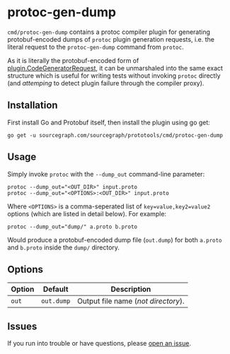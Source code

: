 # protoc-gen-dump

`cmd/protoc-gen-dump` contains a protoc compiler plugin for generating protobuf-encoded dumps of `protoc` plugin generation requests, i.e. the literal request to the `protoc-gen-dump` command from `protoc`.

As it is literally the protobuf-encoded form of [plugin.CodeGeneratorRequest](https://sourcegraph.com/github.com/golang/protobuf@056d5ce64f754d9919f5d66da0735951b4a0e138/.tree/protoc-gen-go/plugin/plugin.pb.go#def=/github.com/golang/protobuf@056d5ce64f754d9919f5d66da0735951b4a0e138/.GoPackage/github.com/golang/protobuf/protoc-gen-go/plugin/.def/CodeGeneratorRequest&startbyte=699&endbyte=2077), it can be unmarshaled into the same exact structure which is useful for writing tests without invoking `protoc` directly (and _attemping_ to detect plugin failure through the compiler proxy).

## Installation

First install Go and Protobuf itself, then install the plugin using go get:

```
go get -u sourcegraph.com/sourcegraph/prototools/cmd/protoc-gen-dump
```

## Usage

Simply invoke `protoc` with the `--dump_out` command-line parameter:

```
protoc --dump_out="<OUT_DIR>" input.proto
protoc --dump_out="<OPTIONS>:<OUT_DIR>" input.proto
```

Where `<OPTIONS>` is a comma-seperated list of `key=value,key2=value2` options (which are listed in detail below). For example:

```
protoc --dump_out="dump/" a.proto b.proto
```

Would produce a protobuf-encoded dump file (`out.dump`) for both `a.proto` and `b.proto` inside the `dump/` directory.

## Options

| Option   | Default           | Description                                           |
|----------|-------------------|-------------------------------------------------------|
| `out`    | `out.dump`        | Output file name (_not directory_).                   |

## Issues

If you run into trouble or have questions, please [open an issue](https://github.com/sourcegraph/prototools/issues/new).
